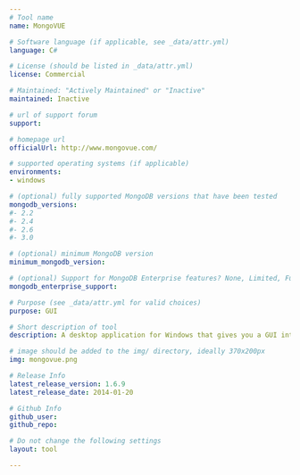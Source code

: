 ```yaml
---
# Tool name
name: MongoVUE

# Software language (if applicable, see _data/attr.yml)
language: C#

# License (should be listed in _data/attr.yml)
license: Commercial

# Maintained: "Actively Maintained" or "Inactive"
maintained: Inactive

# url of support forum
support: 

# homepage url
officialUrl: http://www.mongovue.com/

# supported operating systems (if applicable)
environments:
- windows

# (optional) fully supported MongoDB versions that have been tested
mongodb_versions:
#- 2.2
#- 2.4
#- 2.6
#- 3.0

# (optional) minimum MongoDB version
minimum_mongodb_version:

# (optional) Support for MongoDB Enterprise features? None, Limited, Full
mongodb_enterprise_support: 

# Purpose (see _data/attr.yml for valid choices)
purpose: GUI

# Short description of tool
description: A desktop application for Windows that gives you a GUI interface to work with MongoDB.

# image should be added to the img/ directory, ideally 370x200px
img: mongovue.png

# Release Info
latest_release_version: 1.6.9
latest_release_date: 2014-01-20

# Github Info
github_user: 
github_repo: 

# Do not change the following settings
layout: tool

---
```


